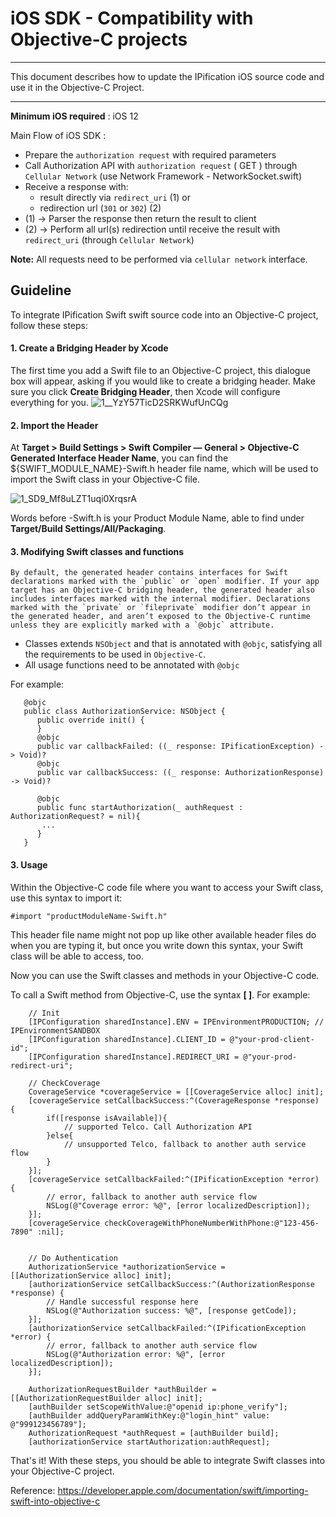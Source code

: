 
# iOS SDK - Compatibility with Objective-C projects 

-------------

This document describes how to update the IPification iOS source code and use it in the Objective-C Project.

-------------

**Minimum iOS required** : iOS 12

Main Flow of iOS SDK : 
*   Prepare the `authorization request` with required parameters
*   Call Authorization API with `authorization request` ( GET ) through `Cellular Network` (use Network Framework - NetworkSocket.swift)
*   Receive a response with: 
    *   result directly via `redirect_uri` (1) or 
    *   redirection url (`301` or `302`) (2)
*   (1) -> Parser the response then return the result to client
*   (2) -> Perform all url(s) redirection until receive the result with `redirect_uri` (through `Cellular Network`)

**Note:** All requests need to be performed via `cellular network` interface.



## Guideline
To integrate IPification Swift swift source code into an Objective-C project, follow these steps:

#### 1. Create a Bridging Header by Xcode
The first time you add a Swift file to an Objective-C project, this dialogue box will appear, asking if you would like to create a bridging header. Make sure you click **Create Bridging Header**, then Xcode will configure everything for you.
![1__YzY57TicD2SRKWufUnCQg](https://user-images.githubusercontent.com/4114159/229404627-82b06cd0-5430-4471-a49a-cecc56bfb9f5.png)

#### 2. Import the Header
At **Target > Build Settings > Swift Compiler — General > Objective-C Generated Interface Header Name**, you can find the ${SWIFT_MODULE_NAME}-Swift.h header file name, which will be used to import the Swift class in your Objective-C file.

![1_SD9_Mf8uLZT1uqi0XrqsrA](https://user-images.githubusercontent.com/4114159/229404691-88bfc015-14f6-4933-90e6-0fc8f11c3b78.png)

Words before -Swift.h is your Product Module Name, able to find under **Target/Build Settings/All/Packaging**.



#### 3. Modifying Swift classes and functions 
```
By default, the generated header contains interfaces for Swift declarations marked with the `public` or `open` modifier. If your app target has an Objective-C bridging header, the generated header also includes interfaces marked with the internal modifier. Declarations marked with the `private` or `fileprivate` modifier don’t appear in the generated header, and aren’t exposed to the Objective-C runtime unless they are explicitly marked with a `@objc` attribute.
```

- Classes extends `NSObject` and that is annotated with `@objc`, satisfying all the requirements to be used in `Objective-C`.
- All usage functions need to be annotated with `@objc`

For example:
```
   @objc
   public class AuthorizationService: NSObject {
      public override init() {
      }
      @objc
      public var callbackFailed: ((_ response: IPificationException) -> Void)?
      @objc
      public var callbackSuccess: ((_ response: AuthorizationResponse) -> Void)?

      @objc
      public func startAuthorization(_ authRequest : AuthorizationRequest? = nil){
       ...
      }
   }
```


#### 3. Usage
Within the Objective-C code file where you want to access your Swift class, use this syntax to import it:

```
#import "productModuleName-Swift.h"
```

This header file name might not pop up like other available header files do when you are typing it, but once you write down this syntax, your Swift class will be able to access, too.


Now you can use the Swift classes and methods in your Objective-C code.

To call a Swift method from Objective-C, use the syntax **[<Swift class name> <method name>]**. 
For example:

```
    // Init
    [IPConfiguration sharedInstance].ENV = IPEnvironmentPRODUCTION; //   IPEnvironmentSANDBOX
    [IPConfiguration sharedInstance].CLIENT_ID = @"your-prod-client-id";
    [IPConfiguration sharedInstance].REDIRECT_URI = @"your-prod-redirect-uri";

    // CheckCoverage
    CoverageService *coverageService = [[CoverageService alloc] init];
    [coverageService setCallbackSuccess:^(CoverageResponse *response) {
        if([response isAvailable]){
            // supported Telco. Call Authorization API
        }else{
            // unsupported Telco, fallback to another auth service flow
        }
    }];
    [coverageService setCallbackFailed:^(IPificationException *error) {
        // error, fallback to another auth service flow
        NSLog(@"Coverage error: %@", [error localizedDescription]);
    }];
    [coverageService checkCoverageWithPhoneNumberWithPhone:@"123-456-7890" :nil];

    
    // Do Authentication
    AuthorizationService *authorizationService = [[AuthorizationService alloc] init];
    [authorizationService setCallbackSuccess:^(AuthorizationResponse *response) {
        // Handle successful response here
        NSLog(@"Authorization success: %@", [response getCode]);
    }];
    [authorizationService setCallbackFailed:^(IPificationException *error) {
        // error, fallback to another auth service flow
        NSLog(@"Authorization error: %@", [error localizedDescription]);
    }];
 
    AuthorizationRequestBuilder *authBuilder = [[AuthorizationRequestBuilder alloc] init];
    [authBuilder setScopeWithValue:@"openid ip:phone_verify"];
    [authBuilder addQueryParamWithKey:@"login_hint" value: @"999123456789"];
    AuthorizationRequest *authRequest = [authBuilder build];
    [authorizationService startAuthorization:authRequest];

```

That's it! With these steps, you should be able to integrate Swift classes into your Objective-C project.


Reference: https://developer.apple.com/documentation/swift/importing-swift-into-objective-c
